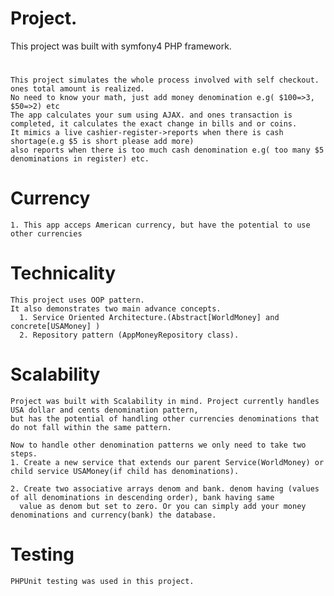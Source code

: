 # Project.
This project was built with symfony4 PHP framework.
#
    This project simulates the whole process involved with self checkout.
    ones total amount is realized.
    No need to know your math, just add money denomination e.g( $100=>3, $50=>2) etc
    The app calculates your sum using AJAX. and ones transaction is completed, it calculates the exact change in bills and or coins.
    It mimics a live cashier-register->reports when there is cash shortage(e.g $5 is short please add more)
    also reports when there is too much cash denomination e.g( too many $5 denominations in register) etc.

#   Currency
    1. This app acceps American currency, but have the potential to use other currencies
#   Technicality
    This project uses OOP pattern.
    It also demonstrates two main advance concepts.
      1. Service Oriented Architecture.(Abstract[WorldMoney] and concrete[USAMoney] )
      2. Repository pattern (AppMoneyRepository class).

#   Scalability
    Project was built with Scalability in mind. Project currently handles USA dollar and cents denomination pattern,
    but has the potential of handling other currencies denominations that do not fall within the same pattern.

    Now to handle other denomination patterns we only need to take two steps.
    1. Create a new service that extends our parent Service(WorldMoney) or child service USAMoney(if child has denominations).

    2. Create two associative arrays denom and bank. denom having (values of all denominations in descending order), bank having same
      value as denom but set to zero. Or you can simply add your money denominations and currency(bank) the database.


#   Testing
    PHPUnit testing was used in this project.

